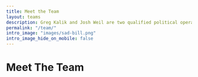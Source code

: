 ```yaml
---
title: Meet the Team
layout: teams
description: Greg Kalik and Josh Weil are two qualified political operators with many decades of experience working on Capitol Hill between them
permalink: "/team/"
intro_image: "images/sad-bill.png"
intro_image_hide_on_mobile: false
---
```


# Meet The Team
